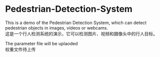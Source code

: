# Pedestrian-Detection-System
This is a demo of the Pedestrian Detection System, which can detect pedestrian objects in images, videos or webcams.    
这是一个行人检测系统的演示，它可以检测图片、视频和摄像头中的行人目标。

The parameter file will be uplaoded    
权重文件待上传
